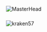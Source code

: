 ![MasterHead](https://user-images.githubusercontent.com/74038190/225813708-98b745f2-7d22-48cf-9150-083f1b00d6c9.gif)
<h3 align="center"></h3>

<p align="left"> <img src="https://komarev.com/ghpvc/?username=kraken57&label=Profile%20views&color=0e75b6&style=flat" alt="kraken57" /> </p>


<p align="left">
</p>

<p align="center"><img align="left" src="https://github-readme-stats.vercel.app/api/top-langs?username=Kraken57&show_icons=true&locale=en&layout=compact&theme=holi" alt="" /></p>







